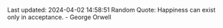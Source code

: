 Last updated: 2024-04-02 14:58:51
Random Quote: Happiness can exist only in acceptance. - George Orwell